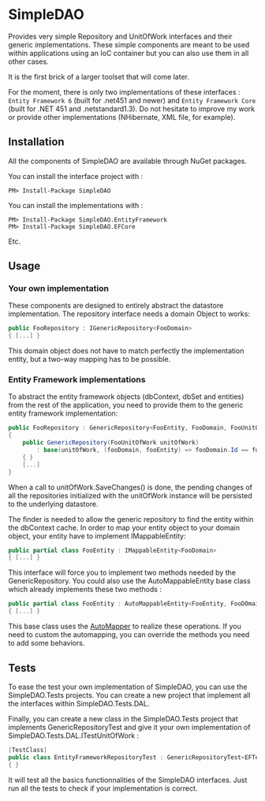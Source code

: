 # SimpleDAO

Provides very simple Repository and UnitOfWork interfaces and their generic implementations. These simple components are meant to be used within applications using an IoC container but you can also use them in all other cases.

It is the first brick of a larger toolset that will come later.

For the moment, there is only two implementations of these interfaces : `Entity Framework 6` (built for .net451 and newer) and `Entity Framework Core` (built for .NET 451 and .netstandard1.3). Do not hesitate to improve my work or provide other implementations (NHibernate, XML file, for example).

## Installation

All the components of SimpleDAO are available through NuGet packages.

You can install the interface project with :

    PM> Install-Package SimpleDAO
		
You can install the implementations with :

    PM> Install-Package SimpleDAO.EntityFramework
    PM> Install-Package SimpleDAO.EFCore
		
Etc.

## Usage

### Your own implementation

These components are designed to entirely abstract the datastore implementation. The repository interface needs a domain Object to works:

```cs
public FooRepository : IGenericRepository<FooDomain>
{ [...] }
```

This domain object does not have to match perfectly the implementation entity, but a two-way mapping has to be possible.
		
### Entity Framework implementations

To abstract the entity framework objects (dbContext, dbSet and entities) from the rest of the application, you need to provide them to the generic entity framework implementation:

```cs
public FooRepository : GenericRepository<FooEntity, FooDomain, FooUnitOfWork, FooDbContext>
{
    public GenericRepository(FooUnitOfWork unitOfWork)
        : base(unitOfWork, (fooDomain, fooEntity) => fooDomain.Id == fooEntity.Id)
    { }
    [...]
}
```

When a call to unitOfWork.SaveChanges() is done, the pending changes of all the repositories initialized with the unitOfWork instance will be persisted to the underlying datastore.
		
The finder is needed to allow the generic repository to find the entity within the dbContext cache. In order to map your entity object to your domain object, your entity have to implement IMappableEntity:

```cs
public partial class FooEntity : IMappableEntity<FooDomain>
{ [...] }
```

This interface will force you to implement two methods needed by the GenericRepository. You could also use the AutoMappableEntity base class which already implements these two methods :
	
```cs
public partial class FooEntity : AutoMappableEntity<FooEntity, FooDOmain>
{ [...] }
```
		
This base class uses the [AutoMapper](https://github.com/AutoMapper/AutoMapper) to realize these operations. If you need to custom the automapping, you can override the methods you need to add some behaviors.
		
## Tests

To ease the test your own implementation of SimpleDAO, you can use the SimpleDAO.Tests projects. You can create a new project that implement all the interfaces within SimpleDAO.Tests.DAL. 

Finally, you can create a new class in the SimpleDAO.Tests project that implements GenericRepositoryTest and give it your own implementation of SimpleDAO.Tests.DAL.ITestUnitOfWork :

```cs
[TestClass]
public class EntityFrameworkRepositoryTest : GenericRepositoryTest<EFTestUnitOfWork>
{ }
```
		
It will test all the basics functionnalities of the SimpleDAO interfaces. Just run all the tests to check if your implementation is correct.